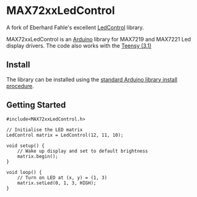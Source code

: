 # MAX72xxLedControl
A fork of Eberhard Fahle's excellent [LedControl](https://github.com/wayoda/LedControl/tree/master) library.

MAX72xxLedControl is an [Arduino](http://arduino.cc) library for MAX7219 and MAX7221 Led display drivers.
The code also works with the [Teensy (3.1)](https://www.pjrc.com/teensy/)

## Install
The library can be installed using the [standard Arduino library install procedure](http://arduino.cc/en/Guide/Libraries).

## Getting Started

```
#include<MAX72xxLedControl.h>

// Initialise the LED matrix
LedControl matrix = LedControl(12, 11, 10);

void setup() {
    // Wake up display and set to default brightness
    matrix.begin();
}

void loop() {
    // Turn on LED at (x, y) = (1, 3)
    matrix.setLed(0, 1, 3, HIGH);
}
```
